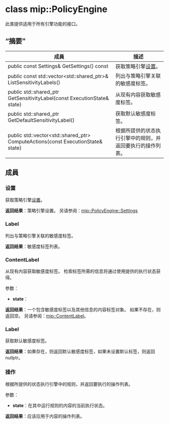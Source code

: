 # <a name="class-mippolicyengine"></a>class mip::PolicyEngine 
此类提供适用于所有引擎功能的接口。
  
## <a name="summary"></a>“摘要”
 成員                        | 描述                                
--------------------------------|---------------------------------------------
 public const Settings& GetSettings() const  |  获取策略引擎[设置](class_mip_policyengine_settings.md)。
public const std::vector<std::shared_ptr<Label>>& ListSensitivityLabels()  |  列出与策略引擎关联的敏感度标签。
public std::shared_ptr<ContentLabel> GetSensitivityLabel(const ExecutionState& state)  |  从现有内容获取敏感度标签。
public std::shared_ptr<Label> GetDefaultSensitivityLabel()  |  获取默认敏感度标签。
public std::vector<std::shared_ptr<Action>> ComputeActions(const ExecutionState& state)  |  根据所提供的状态执行引擎中的规则，并返回要执行的操作列表。
  
## <a name="members"></a>成員
  
### <a name="settings"></a>设置
获取策略引擎[设置](class_mip_policyengine_settings.md)。

  
**返回结果**：策略引擎设置。 
另请参阅：[mip::PolicyEngine::Settings](class_mip_policyengine_settings.md)
  
### <a name="label"></a>Label
列出与策略引擎关联的敏感度标签。

  
**返回结果**：敏感度标签列表。
  
### <a name="contentlabel"></a>ContentLabel
从现有内容获取敏感度标签。
检索标签所需的信息将通过使用提供的执行状态获得。 

参数：  
* **state**： 



  
**返回结果**：一个包含敏感度标签以及其他信息的内容标签对象。 如果不存在，则返回空。 
另请参阅：[mip::ContentLabel](class_mip_contentlabel.md)。
  
### <a name="label"></a>Label
获取默认敏感度标签。

  
**返回结果**：如果存在，则返回默认敏感度标签，如果未设置默认标签，则返回 nullptr。
  
### <a name="action"></a>操作
根据所提供的状态执行引擎中的规则，并返回要执行的操作列表。

参数：  
* **state**：在其中运行规则的内容的当前执行状态。 



  
**返回结果**：应该应用于内容的操作列表。